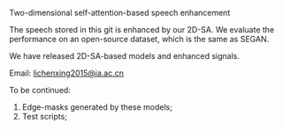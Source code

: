
Two-dimensional self-attention-based speech enhancement

The speech stored in this git is enhanced by our 2D-SA. We evaluate the performance on an open-source dataset, which is the same as SEGAN.

We have released 2D-SA-based models and enhanced signals.

Email: lichenxing2015@ia.ac.cn

To be continued:
1. Edge-masks generated by these models; 
2. Test scripts;
